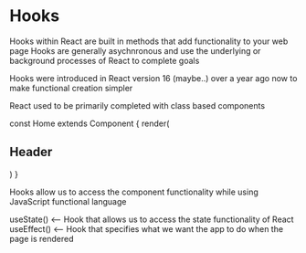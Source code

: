 # Hooks 

Hooks within React are built in methods that add functionality to your web page
Hooks are generally asychnronous and use the underlying or background processes of React to complete goals

Hooks were introduced in React version 16 (maybe..) over a year ago now to make functional creation simpler 


React used to be primarily completed with class based components 

const Home extends Component {
    render(
        <h2> Header </h2>
    )
}

Hooks allow us to access the component functionality while using JavaScript functional language 

useState() <--  Hook that allows us to access the state functionality of React 
useEffect() <-- Hook that specifies what we want the app to do when the page is rendered